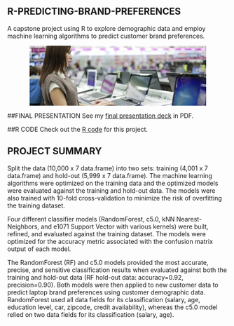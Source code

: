 ## R-PREDICTING-BRAND-PREFERENCES
A capstone project using R to explore demographic data and employ machine learning algorithms to predict customer brand preferences.

<P align="center">
<IMG SRC="Laptop.jpg" width=80% align="center"></IMG>
</P>

##FINAL PRESENTATION
See my <A HREF="R_Predicting_Brand_Preferences_BFauber_2016.pdf" target="_blank">final presentation deck</A> in PDF.

##R CODE
Check out the <A HREF="R_Predicting_Brand_Preferences_BFauber_2016.R" target="_blank">R code</A> for this project.

## PROJECT SUMMARY
Split the data (10,000 x 7 data.frame) into two sets: training (4,001 x 7 data.frame) and hold-out (5,999 x 7 data.frame).  The machine learning algorithms were optimized on the training data and the optimized models were evaluated against the training and hold-out data.  The models were also trained with 10-fold cross-validation to minimize the risk of overfitting the training dataset.

Four different classifier models (RandomForest, c5.0, kNN Nearest-Neighbors, and e1071 Support Vector with various kernels) were built, refined, and evaluated against the training dataset.  The models were optimized for the accuracy metric associated with the confusion matrix output of each model.

The RandomForest (RF) and c5.0 models provided the most accurate, precise, and sensitive classification results when evaluated against both the training and hold-out data (RF hold-out data: accuracy=0.92, precision=0.90).  Both models were then applied to new customer data to predict laptop brand preferences using customer demographic data.  RandomForest used all data fields for its classification (salary, age, education level, car, zipcode, credit availability), whereas the c5.0 model relied on two data fields for its classification (salary, age).

